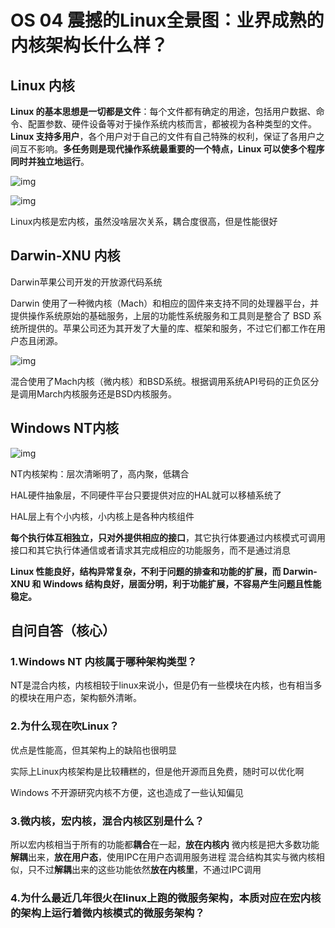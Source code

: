# OS 04 震撼的Linux全景图：业界成熟的内核架构长什么样？

## Linux 内核

**Linux 的基本思想是一切都是文件**：每个文件都有确定的用途，包括用户数据、命令、配置参数、硬件设备等对于操作系统内核而言，都被视为各种类型的文件。**Linux 支持多用户**，各个用户对于自己的文件有自己特殊的权利，保证了各用户之间互不影响。**多任务则是现代操作系统最重要的一个特点，Linux 可以使多个程序同时并独立地运行**。

![img](https://static001.geekbang.org/resource/image/92/cb/92ec3d008c77bb66a148772d3c5ea9cb.png?wh=2160*1620)

![img](https://static001.geekbang.org/resource/image/97/c9/97e7e66f9dcbddb1294ef9b7552fbac9.jpg?wh=3046x1502)



Linux内核是宏内核，虽然没啥层次关系，耦合度很高，但是性能很好



## Darwin-XNU 内核

Darwin苹果公司开发的开放源代码系统

Darwin 使用了一种微内核（Mach）和相应的固件来支持不同的处理器平台，并提供操作系统原始的基础服务，上层的功能性系统服务和工具则是整合了 BSD 系统所提供的。苹果公司还为其开发了大量的库、框架和服务，不过它们都工作在用户态且闭源。

![img](https://static001.geekbang.org/resource/image/5e/8d/5e9bd6dd86fba5482fab14b6b292aa8d.jpg?wh=4462*4410)

混合使用了Mach内核（微内核）和BSD系统。根据调用系统API号码的正负区分是调用March内核服务还是BSD内核服务。





## Windows NT内核

![img](https://static001.geekbang.org/resource/image/c5/c9/c547b6252736375fcdb1456e6dfaa3c9.jpg?wh=4268*4905)



NT内核架构：层次清晰明了，高内聚，低耦合

HAL硬件抽象层，不同硬件平台只要提供对应的HAL就可以移植系统了

HAL层上有个小内核，小内核上是各种内核组件

**每个执行体互相独立，只对外提供相应的接口**，其它执行体要通过内核模式可调用接口和其它执行体通信或者请求其完成相应的功能服务，而不是通过消息



**Linux 性能良好，结构异常复杂，不利于问题的排查和功能的扩展，而 Darwin-XNU 和 Windows 结构良好，层面分明，利于功能扩展，不容易产生问题且性能稳定。**

## 自问自答（核心）

### 1.Windows NT 内核属于哪种架构类型？

NT是混合内核，内核相较于linux来说小，但是仍有一些模块在内核，也有相当多的模块在用户态，架构额外清晰。

### 2.为什么现在吹Linux？

优点是性能高，但其架构上的缺陷也很明显

实际上Linux内核架构是比较糟糕的，但是他开源而且免费，随时可以优化啊

Windows 不开源研究内核不方便，这也造成了一些认知偏见

### 3.微内核，宏内核，混合内核区别是什么？

所以宏内核相当于所有的功能都**耦合**在一起，**放在内核内**
微内核是把大多数功能**解耦**出来，**放在用户态**，使用IPC在用户态调用服务进程
混合结构其实与微内核相似，只不过**解耦**出来的这些功能依然**放在内核里**，不通过IPC调用

### 4.为什么最近几年很火在linux上跑的微服务架构，本质对应在宏内核的架构上运行着微内核模式的微服务架构？

